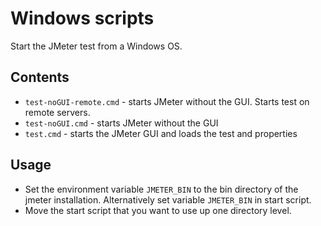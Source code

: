 # Windows scripts #

Start the JMeter test from a Windows OS.

## Contents ##

 * `test-noGUI-remote.cmd` - starts JMeter without the GUI. Starts test on remote servers.
 * `test-noGUI.cmd` - starts JMeter without the GUI
 * `test.cmd` - starts the JMeter GUI and loads the test and properties

## Usage ##

 * Set the environment variable `JMETER_BIN` to the bin directory of the jmeter installation. Alternatively set variable `JMETER_BIN` in start script.
 * Move the start script that you want to use up one directory level.
